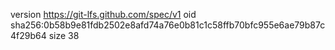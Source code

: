 version https://git-lfs.github.com/spec/v1
oid sha256:0b58b9e81fdb2502e8afd74a76e0b81c1c58ffb70bfc955e6ae79b87c4f29b64
size 38
